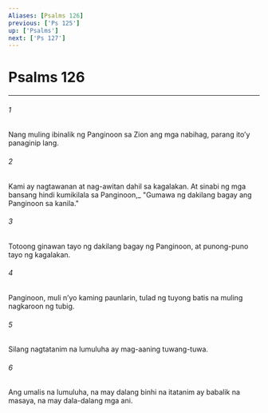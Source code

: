 ```yaml
---
Aliases: [Psalms 126]
previous: ['Ps 125']
up: ['Psalms']
next: ['Ps 127']
---
```

# Psalms 126

***






















###### 1 










Nang muling ibinalik ng Panginoon sa Zion ang mga nabihag, parang itoʼy panaginip lang. 





















###### 2 










Kami ay nagtawanan at nag-awitan dahil sa kagalakan. At sinabi ng mga bansang hindi kumikilala sa Panginoon,_ "Gumawa ng dakilang bagay ang Panginoon sa kanila." 





















###### 3 










Totoong ginawan tayo ng dakilang bagay ng Panginoon, at punong-puno tayo ng kagalakan. 





















###### 4 










Panginoon, muli nʼyo kaming paunlarin, tulad ng tuyong batis na muling nagkaroon ng tubig. 





















###### 5 










Silang nagtatanim na lumuluha ay mag-aaning tuwang-tuwa. 





















###### 6 










Ang umalis na lumuluha, na may dalang binhi na itatanim ay babalik na masaya, na may dala-dalang mga ani.
